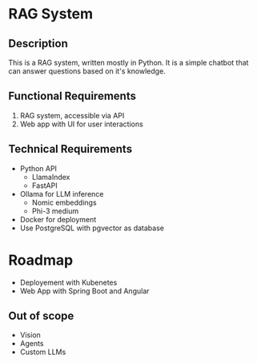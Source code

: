 # RAG System 

## Description
This is a RAG system, written mostly in Python. It is a simple chatbot that can answer questions based on it's knowledge. 

## Functional Requirements
1. RAG system, accessible via API
2. Web app with UI for user interactions

## Technical Requirements
- Python API
  - LlamaIndex
  - FastAPI
- Ollama for LLM inference
  - Nomic embeddings
  - Phi-3 medium
- Docker for deployment
- Use PostgreSQL with pgvector as database

# Roadmap
- Deployement with Kubenetes
- Web App with Spring Boot and Angular

## Out of scope
- Vision
- Agents
- Custom LLMs
